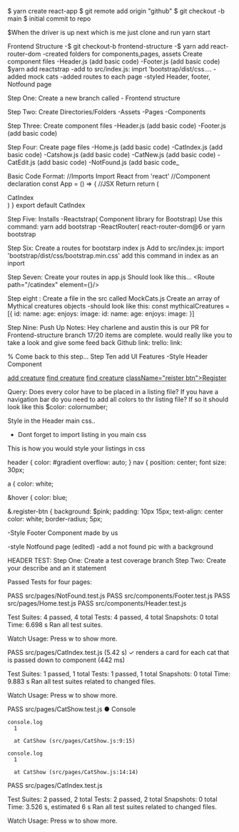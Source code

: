 $ yarn create react-app 
$ git remote add origin "github"
$ git checkout -b main
$ initial commit to repo

$When the driver is up next which is me just clone and run yarn start

Frontend Structure
-$ git checkout-b frontend-structure
-$ yarn add react-router-dom
-created folders for components,pages, assets
Create component files
-Header.js (add basic code)
-Footer.js (add basic code)
$yarn add reactstrap
-add to src/index.js: imprt 'bootstrap/dist/css....
-added mock cats
-added routes to each page
-styled Header, footer, Notfound page

Step One:
Create a new branch called - Frontend structure

Step Two:
Create Directories/Folders
-Assets
-Pages
-Components

Step Three:
Create component files
-Header.js (add basic code)
-Footer.js (add basic code)

Step Four:
Create page files
-Home.js (add basic code)
-CatIndex.js (add basic code)
-Catshow.js (add basic code)
-CatNew.js (add basic code)
-CatEdit.js (add basic code)
-NotFound.js (add basic code_

Basic Code Format:
//Imports
Import React from 'react'
//Component declaration
const App = () => {
//JSX Return
 return (
<div>CatIndex</div>
)
}
export default CatIndex

Step Five:
Installs
-Reactstrap( Component library for Bootstrap)
Use this command: yarn add bootstrap
-ReactRouter(
react-router-dom@6 or yarn bootstrap

Step Six:
Create a routes for bootstarp  index js
Add to src/index.js: import 'bootstrap/dist/css/bootstrap.min.css'
add this command in index as an inport

Step Seven:
Create your routes in app.js
Should look like this...
<Route path="/catindex" element={<Home/>}/>

Step eight :
Create a file in the src called MockCats.js
Create an array of Mythical creatures objects
-should look like this:
const mythicalCreatures = [{
    id:
  name:
   age:
 enjoys:
image:
 id:
  name:
   age:
 enjoys:
image:
}]

Step Nine:
Push Up Notes:
Hey charlene and austin this is our PR for Frontend-structure branch
17/20 items are complete. would really like you to take a look and give some feed back
Github link:
trello: link:

% Come back to this step...
Step Ten
add UI Features
-Style Header Component
 <nav>
  <a href="#"> add creature</a>
   <a href="#"> find creature</a>
    <a href="#"> find creature</a>
    <a href="#"> className="reister btn">Register</a>
    </nav>

Query: Does every color have to be placed in a listing file?
If you have a navigation bar do you need to add all colors to thr listing file?
If so it should look  like this $color: colornumber;


 Style in the Header main css..
 * Dont forget to import listing in you main css

 This is how you would style your listings in css

 header {
color: #gradient
overflow: auto;
}
nav {
position: center;
font size: 30px;

 a {
   color: white;

&hover {
 color: blue;

&.register-btn {
    background: $pink;
    padding: 10px 15px;
    text-align: center
    color: white;
    border-radius; 5px;

-Style Footer Component
 made by us
 
-style Notfound page (edited) 
 -add a not found pic with a background 


HEADER TEST:
Step One:
Create a test coverage branch
Step Two:
Create your describe and an it statement

Passed Tests for four pages:

 PASS  src/pages/NotFound.test.js
 PASS  src/components/Footer.test.js
 PASS  src/pages/Home.test.js
 PASS  src/components/Header.test.js

Test Suites: 4 passed, 4 total
Tests:       4 passed, 4 total
Snapshots:   0 total
Time:        6.698 s
Ran all test suites.

Watch Usage: Press w to show more.

 PASS  src/pages/CatIndex.test.js (5.42 s)
  <CatIndex />
    ✓ renders a card for each cat that is passed down to component (442 ms)

Test Suites: 1 passed, 1 total
Tests:       1 passed, 1 total
Snapshots:   0 total
Time:        9.883 s
Ran all test suites related to changed files.

Watch Usage: Press w to show more.

 PASS  src/pages/CatShow.test.js
  ● Console

    console.log
      1

      at CatShow (src/pages/CatShow.js:9:15)

    console.log
      1

      at CatShow (src/pages/CatShow.js:14:14)

 PASS  src/pages/CatIndex.test.js

Test Suites: 2 passed, 2 total
Tests:       2 passed, 2 total
Snapshots:   0 total
Time:        3.526 s, estimated 6 s
Ran all test suites related to changed files.

Watch Usage: Press w to show more.




